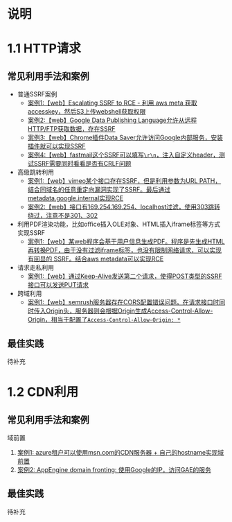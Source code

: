 # 说明

# 1.1 HTTP请求

## 常见利用手法和案例

* 普通SSRF案例
  * [案例1:【web】Escalating SSRF to RCE - 利用 aws meta 获取 accesskey，然后S3上传webshell获取权限](https://generaleg0x01.com/2019/03/10/escalating-ssrf-to-rce/)
  * [案例2:【web】Google Data Publishing Language允许从远程HTTP/FTP获取数据，存在SSRF](https://s1gnalcha0s.github.io/dspl/2018/03/07/Stored-XSS-and-SSRF-Google.html)
  * [案例3:【web】Chrome插件Data Saver允许访问Google内部服务，安装插件就可以实现SSRF](http://www.freebuf.com/vuls/164831.html)
  * [案例4:【web】fastmail这个SSRF可以填写`\r\n`，注入自定义header，测试SSRF需要同时看看是否有CRLF问题](https://infosecwriteups.com/bug-bounty-fastmail-feeda67905f5?gi=c70db9c1f831)
* 高级跳转利用
  * [案例1:【web】vimeo某个接口存在SSRF，但是利用参数为URL PATH，结合同域名的任意重定向漏洞实现了SSRF。最后通过metadata.google.internal实现RCE](https://medium.com/@rootxharsh_90844/vimeo-ssrf-with-code-execution-potential-68c774ba7c1e)
  * [案例2:【web】接口有169.254.169.254、localhost过滤，使用303跳转绕过，注意不是301、302](https://medium.com/techfenix/ssrf-server-side-request-forgery-worth-4913-my-highest-bounty-ever-7d733bb368cb)
* 利用PDF渲染功能，比如office插入OLE对象、HTML插入iframe标签等方式实现SSRF
  * [案例1:【web】某web程序会基于用户信息生成PDF。程序是先生成HTML再转换PDF，由于没有过滤iframe标签，也没有限制网络请求，可以实现有回显的 SSRF。结合aws metadata可以实现RCE](https://blog.appsecco.com/finding-ssrf-via-html-injection-inside-a-pdf-file-on-aws-ec2-214cc5ec5d90)
* 请求走私利用
  * [案例1:【web】通过Keep-Alive发送第二个请求，使得POST类型的SSRF接口可以发送PUT请求](http://www.kernelpicnic.net/2017/05/29/Pivoting-from-blind-SSRF-to-RCE-with-Hashicorp-Consul.html)
* 跨域利用
  * [案例1:【web】semrush服务器存在CORS配置错误问题。在请求接口时同时传入Origin头，服务器则会根据Origin生成Access-Control-Allow-Origin，相当于配置了`Access-Control-Allow-Origin: *`](https://hackerone.com/reports/235200)

## 最佳实践

待补充

# 1.2 CDN利用

## 常见利用手法和案例

域前置

1. [案例1: azure租户可以使用msn.com的CDN服务器 + 自己的hostname实现域前置](https://theobsidiantower.com/2017/07/24/d0a7cfceedc42bdf3a36f2926bd52863ef28befc.html)
2. [案例2: AppEngine domain fronting: 使用Google的IP，访问GAE的服务](https://www.cyberark.com/threat-research-blog/red-team-insights-https-domain-fronting-google-hosts-using-cobalt-strike/)

## 最佳实践

待补充
